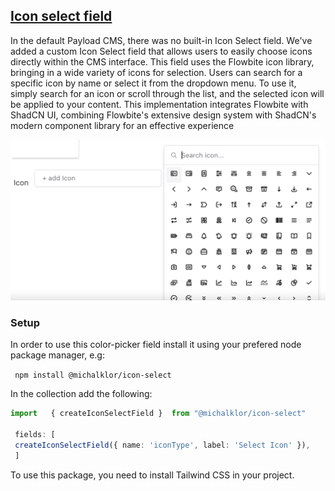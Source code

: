 ## [Icon select field ](./src/index.ts)

In the default Payload CMS, there was no built-in Icon Select field. We've added a custom Icon Select field that allows users to easily choose icons directly within the CMS interface.
This field uses the Flowbite icon library, bringing in a wide variety of icons for selection.
Users can search for a specific icon by name or select it from the dropdown menu. To use it, simply search for an icon or scroll through the list, and the selected icon will be applied to your content. This implementation integrates Flowbite with ShadCN UI, combining Flowbite's extensive design system with ShadCN's modern component library for an effective experience

![img1.png](./images/img1.png)

### Setup

In order to use this color-picker field  install it using your prefered node package manager, e.g:

` npm install @michalklor/icon-select`

In the collection  add the following:

```typescript
import   { createIconSelectField }  from "@michalklor/icon-select"

 fields: [ 
 createIconSelectField({ name: 'iconType', label: 'Select Icon' }),
 ]
```

To use this package, you need to install Tailwind CSS in your project.

